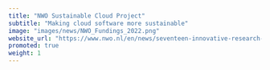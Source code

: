 ```yaml
---
title: "NWO Sustainable Cloud Project"
subtitle: "Making cloud software more sustainable"
image: "images/news/NWO_Fundings_2022.png"
website_url: "https://www.nwo.nl/en/news/seventeen-innovative-research-projects-launched-through-open-competition-domain-science-m-1"
promoted: true
weight: 1
---
```

